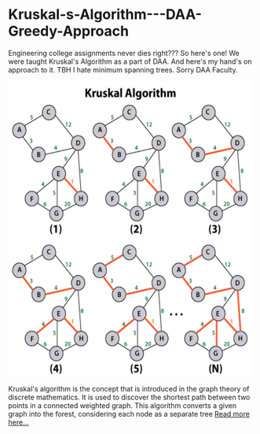 # Kruskal-s-Algorithm---DAA-Greedy-Approach
Engineering college assignments never dies right??? So here's one! We were taught Kruskal's Algorithm as a part of DAA. And here's my hand's on approach to it. 
TBH I hate minimum spanning trees. Sorry DAA Faculty.

<img src="https://github.com/divyanshpalia/Kruskal-s-Algorithm---DAA-Greedy-Approach/blob/main/kruskal-algorithm-java.png" alt="Girl in a jacket" width="500" height="600">

Kruskal's algorithm is the concept that is introduced in the graph theory of discrete mathematics. It is used to discover the shortest path between two points in a connected weighted graph. This algorithm converts a given graph into the forest, considering each node as a separate tree
<a href="https://virtuolo.medium.com/kruskals-algorithm-8e686bc967ce ">Read more here...</a>
